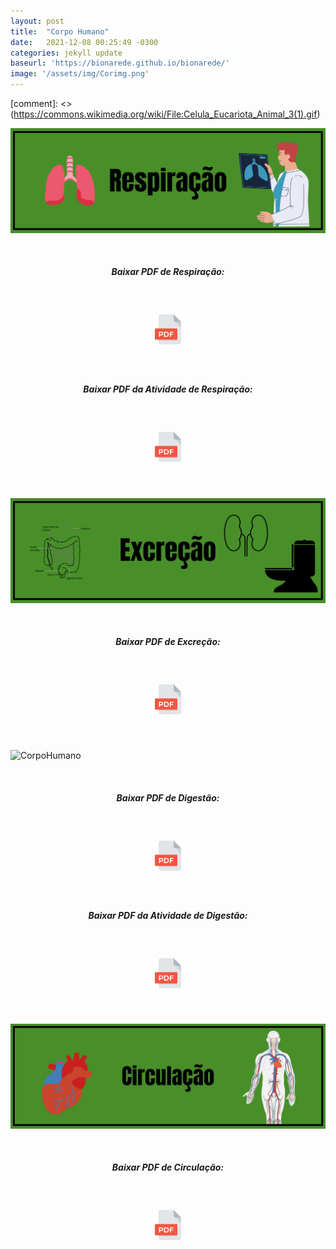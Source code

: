 ```yaml
---
layout: post
title:  "Corpo Humano"
date:   2021-12-08 00:25:49 -0300
categories: jekyll update 
baseurl: 'https://bionarede.github.io/bionarede/'
image: '/assets/img/Corimg.png'
---
```

[comment]: <> (https://commons.wikimedia.org/wiki/File:Celula_Eucariota_Animal_3(1).gif)

![CorpoHumano](/assets/img/respiração.png) 

<br>

<h5 style="text-align: center;">Baixar PDF de Respiração:</h5>

<br>

<h5 style="text-align: center;"><a href="https://drive.google.com/u/0/uc?id=1EalNaO75Hu4VaO0YzP1vWafjn6VLlHbP&export=download"><img src="/assets/img/pdf.png" width="48" height="48"></a></h5>

<br>

<h5 style="text-align: center;">Baixar PDF da Atividade de Respiração:</h5>

<br>

<h5 style="text-align: center;"><a href="https://drive.google.com/u/0/uc?id=1HG9yRcJinETw12KwYNqdoFWPy0R-REdl&export=download"><img src="/assets/img/pdf.png" width="48" height="48"></a></h5>

<br>


![CorpoHumano](/assets/img/Excreção.png) 

<br>

<h5 style="text-align: center;">Baixar PDF de Excreção:</h5>

<br>

<h5 style="text-align: center;"><a href="https://drive.google.com/u/0/uc?id=1Jrv8gFoDIzC2XZh_T3KgPZ_MPvUvWTMx&export=download"><img src="/assets/img/pdf.png" width="48" height="48"></a></h5>

<br>

![CorpoHumano](/assets/img/Digestão.png) 

<br>

<h5 style="text-align: center;">Baixar PDF de Digestão:</h5>

<br>

<h5 style="text-align: center;"><a href="https://drive.google.com/u/0/uc?id=1MzfkQwVq4JrRagIoilT3lJFeD9jwa-CY&export=download"><img src="/assets/img/pdf.png" width="48" height="48"></a></h5>

<br>

<h5 style="text-align: center;">Baixar PDF da Atividade de Digestão:</h5>

<br>

<h5 style="text-align: center;"><a href="https://drive.google.com/u/0/uc?id=1kstgwxmokZ0qxvvuNIP6NQNaxPXUaprr&export=download"><img src="/assets/img/pdf.png" width="48" height="48"></a></h5>

<br>

![CorpoHumano](/assets/img/circulacao.jpeg) 

<br>

<h5 style="text-align: center;">Baixar PDF de Circulação:</h5>

<br>

<h5 style="text-align: center;"><a href="https://drive.google.com/u/0/uc?id=1-hVQt62IINgoZiAR5V4s--BijgZV8hrt&export=download"><img src="/assets/img/pdf.png" width="48" height="48"></a></h5>

<br>

